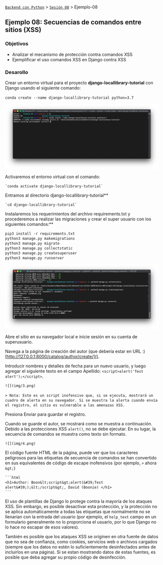 [`Backend con Python`](../../Readme.md) > [`Sesión 08`](../Readme.md) > Ejemplo-08
## Ejemplo 08: Secuencias de comandos entre sitios (XSS)

### Objetivos
- Analizar el mecanismo de protección contra comandos XSS
- Ejemplificar el uso comandos XSS en Django contra XSS


### Desarollo

Crear un entorno virtual para el proyecto **django-locallibrary-tutorial** con Django usando el siguiente comando:

`conda create --name django-locallibrary-tutorial python=3.7`

![](img/1.jpeg)

Activaremos el entorno virtual con el comando:

	`conda activate django-locallibrary-tutorial`

Entramos al directorio django-locallibrary-tutorial**

	`cd django-locallibrary-tutorial`

Instalaremos los requerimientos del archivo requirements.txt y procederemos a realizar las migraciones y crear el super usuario con los siguientes comandos:**

   ```
   pip3 install -r requirements.txt
   python3 manage.py makemigrations
   python3 manage.py migrate
   python3 manage.py collectstatic
   python3 manage.py createsuperuser
   python3 manage.py runserver
   ```
![](img/2.jpeg)

Abre el sitio en su navegador local e inicie sesión en su cuenta de superusuario.

Navega a la página de creación del autor (que debería estar en URL :) [http://127.0.0.1:8000/catalog/author/create/]().

Introducir nombres y detalles de fecha para un nuevo usuario, y luego agregar el siguiente texto en el campo Apellido:
`<script>alert('Test alert');</script>`.

	![](img/3.png)

	> Nota: Este es un script inofensivo que, si se ejecuta, mostrará un cuadro de alerta en su navegador. Si se muestra la alerta cuando envía el registro, el sitio es vulnerable a las amenazas XSS.

Presiona Enviar para guardar el registro.

Cuando se guarde el autor, se mostrará como se muestra a continuación. Debido a las protecciones XSS `alert()`, no se debe ejecutar. En su lugar, la secuencia de comandos se muestra como texto sin formato.

	![](img/4.png)
	
El código fuente HTML de la página, puede ver que los caracteres peligrosos para las etiquetas de secuencia de comandos se han convertido en sus equivalentes de código de escape inofensivos (por ejemplo, `>` ahora `&gt;`)

	```html
	<h1>Author: Boon&lt;script&gt;alert(&#39;Test alert&#39;);&lt;/script&gt;, David (Boonie) </h1>
	```

El uso de plantillas de Django lo protege contra la mayoría de los ataques XSS. Sin embargo, es posible desactivar esta protección, y la protección no se aplica automáticamente a todas las etiquetas que normalmente no se llenarían con la entrada del usuario (por ejemplo, el `help_text` campo en un formulario generalmente no lo proporciona el usuario, por lo que Django no lo hace no escapar de esos valores).

También es posible que los ataques XSS se originen en otra fuente de datos que no sea de confianza, como cookies, servicios web o archivos cargados (siempre que los datos no estén lo suficientemente desinfectados antes de incluirlos en una página). Si se estan mostrando datos de estas fuentes, es posible que deba agregar su propio código de desinfección.